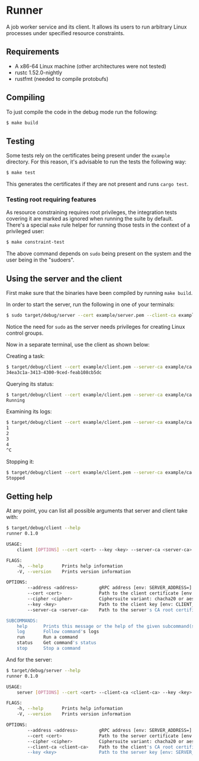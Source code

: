 # Runner

A job worker service and its client. It allows its users to run arbitrary Linux processes under specified resource constraints.

## Requirements

* A x86-64 Linux machine (other architectures were not tested)
* rustc 1.52.0-nightly
* rustfmt (needed to compile protobufs)

## Compiling

To just compile the code in the debug mode run the following:

```bash
$ make build
```

## Testing

Some tests rely on the certificates being present under the `example` directory. For this reason, it's advisable to run the tests the following way:

```bash
$ make test
```

This generates the certificates if they are not present and runs `cargo test`.

### Testing root requiring features

As resource constraining requires root privileges, the integration tests covering it are marked as ignored
when running the suite by default. There's a special `make` rule helper for running those tests in the
context of a privileged user:

```bash
$ make constraint-test
```

The above command depends on `sudo` being present on the system and the user being in the "sudoers".

## Using the server and the client

First make sure that the binaries have been compiled by running `make build`.

In order to start the server, run the following in one of your terminals:

```bash
$ sudo target/debug/server --cert example/server.pem --client-ca example/ca.pem --key example/server.p8
```

Notice the need for `sudo` as the server needs privileges for creating Linux control groups.

Now in a separate terminal, use the client as shown below:

Creating a task:

```bash
$ target/debug/client --cert example/client.pem --server-ca example/ca.pem --key example/client.p8 run -- bash -c 'for i in $(seq 1 99); do echo $i; sleep 1; done'
34ea3c1a-3413-4300-9ced-feab108cb5dc
```

Querying its status:

```bash
$ target/debug/client --cert example/client.pem --server-ca example/ca.pem --key example/client.p8 status 34ea3c1a-3413-4300-9ced-feab108cb5dc
Running
```

Examining its logs:

```bash
$ target/debug/client --cert example/client.pem --server-ca example/ca.pem --key example/client.p8 log 34ea3c1a-3413-4300-9ced-feab108cb5dc stdout
1
2
3
4
^C
```

Stopping it:

```bash
$ target/debug/client --cert example/client.pem --server-ca example/ca.pem --key example/client.p8 stop 34ea3c1a-3413-4300-9ced-feab108cb5dc
Stopped
```

## Getting help

At any point, you can list all possible arguments that server and client take with:

```bash
$ target/debug/client --help
runner 0.1.0

USAGE:
    client [OPTIONS] --cert <cert> --key <key> --server-ca <server-ca> <SUBCOMMAND>

FLAGS:
    -h, --help       Prints help information
    -V, --version    Prints version information

OPTIONS:
        --address <address>        gRPC address [env: SERVER_ADDRESS=]  [default: dns://[::1]:50051]
        --cert <cert>              Path to the client certificate [env: CLIENT_CERT=]
        --cipher <cipher>          Ciphersuite variant: chacha20 or aes [env: CIPHER=]  [default: chacha20]
        --key <key>                Path to the client key [env: CLIENT_KEY=]
        --server-ca <server-ca>    Path to the server's CA root certificate [env: SERVER_CA=]

SUBCOMMANDS:
    help      Prints this message or the help of the given subcommand(s)
    log       Follow command's logs
    run       Run a command
    status    Get command's status
    stop      Stop a command
```

And for the server:

```bash
$ target/debug/server --help
runner 0.1.0

USAGE:
    server [OPTIONS] --cert <cert> --client-ca <client-ca> --key <key>

FLAGS:
    -h, --help       Prints help information
    -V, --version    Prints version information

OPTIONS:
        --address <address>        gRPC address [env: SERVER_ADDRESS=]  [default: [::1]:50051]
        --cert <cert>              Path to the server certificate [env: SERVER_CERT=]
        --cipher <cipher>          Ciphersuite variant: chacha20 or aes [env: CIPHER=]  [default: chacha20]
        --client-ca <client-ca>    Path to the client's CA root certificate [env: CLIENT_CA=]
        --key <key>                Path to the server key [env: SERVER_KEY=]
```

